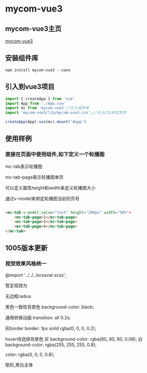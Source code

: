 <!--
 * @Descripttion: 
 * @version: 
 * @Author: RoyalKnight
 * @Date: 2020-09-30 21:09:18
 * @LastEditors: RoyalKnight
 * @LastEditTime: 2020-10-04 17:58:05
-->
# mycom-vue3

## mycom-vue3主页


[mycom-vue3](http://myim.online/mycom)


## 安装组件库

```
npm install mycom-vue3 --save

```

## 引入到vue3项目

```js
import { createApp } from 'vue'
import App from './App.vue'
import mc from 'mycom-vue3'//引入组件库
import 'mycom-vue3/lib/mycom-vue3.css';//引入CSS样式文件

createApp(App).use(mc).mount('#app')

```

## 使用样例


### 直接在页面中使用组件,如下定义一个轮播图

mc-tab表示轮播图

mc-tab-page表示轮播图单页

可以定义属性height和width来定义轮播图大小

通过v-model来绑定轮播图当前的页号


```html

<mc-tab v-model:value="test" height="200px" width="50%">
    <mc-tab-page>1</mc-tab-page>
    <mc-tab-page>2</mc-tab-page>
    <mc-tab-page>4</mc-tab-page>
</mc-tab>

```


## 1005版本更新


### 视觉效果风格统一


@import  '../../../scssvar.scss';

暂定视效为

无边框radius


黑色一致性背景色
background-color: black;

通用转换动画
transition: all 0.2s;


灰border
border: 1px solid rgba(0, 0, 0, 0.2);

hover待选择背景色
灰
background-color: rgba(80, 80, 80, 0.08);
白
background-color: rgba(255, 255, 255, 0.8);


color: rgba(0, 0, 0, 0.8);


矩形,黑白主体





